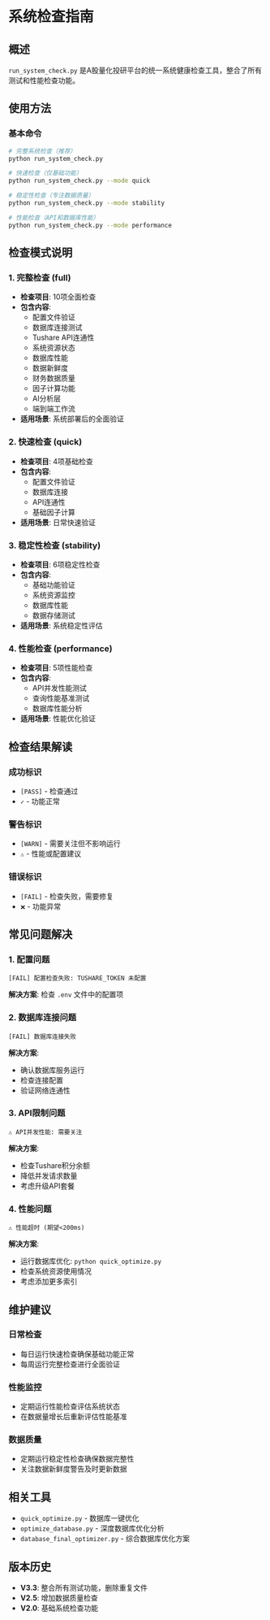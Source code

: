# 系统检查指南

## 概述

`run_system_check.py` 是A股量化投研平台的统一系统健康检查工具，整合了所有测试和性能检查功能。

## 使用方法

### 基本命令

```bash
# 完整系统检查（推荐）
python run_system_check.py

# 快速检查（仅基础功能）
python run_system_check.py --mode quick

# 稳定性检查（专注数据质量）
python run_system_check.py --mode stability

# 性能检查（API和数据库性能）
python run_system_check.py --mode performance
```

## 检查模式说明

### 1. 完整检查 (full)
- **检查项目**: 10项全面检查
- **包含内容**: 
  - 配置文件验证
  - 数据库连接测试
  - Tushare API连通性
  - 系统资源状态
  - 数据库性能
  - 数据新鲜度
  - 财务数据质量
  - 因子计算功能
  - AI分析层
  - 端到端工作流
- **适用场景**: 系统部署后的全面验证

### 2. 快速检查 (quick)
- **检查项目**: 4项基础检查
- **包含内容**:
  - 配置文件验证
  - 数据库连接
  - API连通性
  - 基础因子计算
- **适用场景**: 日常快速验证

### 3. 稳定性检查 (stability)
- **检查项目**: 6项稳定性检查
- **包含内容**:
  - 基础功能验证
  - 系统资源监控
  - 数据库性能
  - 数据存储测试
- **适用场景**: 系统稳定性评估

### 4. 性能检查 (performance)
- **检查项目**: 5项性能检查
- **包含内容**:
  - API并发性能测试
  - 查询性能基准测试
  - 数据库性能分析
- **适用场景**: 性能优化验证

## 检查结果解读

### 成功标识
- `[PASS]` - 检查通过
- `✓` - 功能正常

### 警告标识
- `[WARN]` - 需要关注但不影响运行
- `⚠` - 性能或配置建议

### 错误标识
- `[FAIL]` - 检查失败，需要修复
- `❌` - 功能异常

## 常见问题解决

### 1. 配置问题
```
[FAIL] 配置检查失败: TUSHARE_TOKEN 未配置
```
**解决方案**: 检查 `.env` 文件中的配置项

### 2. 数据库连接问题
```
[FAIL] 数据库连接失败
```
**解决方案**: 
- 确认数据库服务运行
- 检查连接配置
- 验证网络连通性

### 3. API限制问题
```
⚠ API并发性能: 需要关注
```
**解决方案**: 
- 检查Tushare积分余额
- 降低并发请求数量
- 考虑升级API套餐

### 4. 性能问题
```
⚠ 性能超时 (期望<200ms)
```
**解决方案**:
- 运行数据库优化: `python quick_optimize.py`
- 检查系统资源使用情况
- 考虑添加更多索引

## 维护建议

### 日常检查
- 每日运行快速检查确保基础功能正常
- 每周运行完整检查进行全面验证

### 性能监控
- 定期运行性能检查评估系统状态
- 在数据量增长后重新评估性能基准

### 数据质量
- 定期运行稳定性检查确保数据完整性
- 关注数据新鲜度警告及时更新数据

## 相关工具

- `quick_optimize.py` - 数据库一键优化
- `optimize_database.py` - 深度数据库优化分析
- `database_final_optimizer.py` - 综合数据库优化方案

## 版本历史

- **V3.3**: 整合所有测试功能，删除重复文件
- **V2.5**: 增加数据质量检查
- **V2.0**: 基础系统检查功能